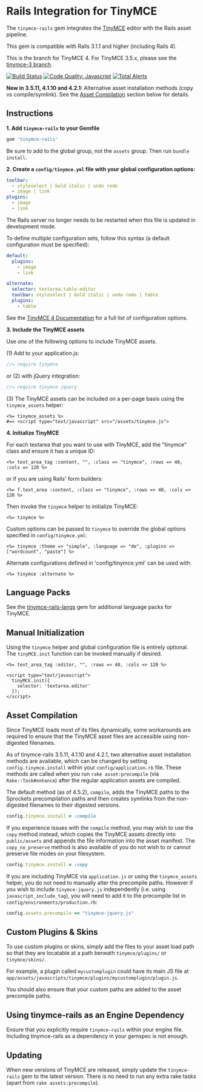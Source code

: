Rails Integration for TinyMCE
=============================

The `tinymce-rails` gem integrates the [TinyMCE](http://www.tinymce.com/) editor with the Rails asset pipeline.

This gem is compatible with Rails 3.1.1 and higher (including Rails 4).

This is the branch for TinyMCE 4. For TinyMCE 3.5.x, please see the [tinymce-3 branch](https://github.com/spohlenz/tinymce-rails/tree/tinymce-3).

[![Build Status](https://travis-ci.org/spohlenz/tinymce-rails.png?branch=master)](https://travis-ci.org/spohlenz/tinymce-rails)
[![Code Quality: Javascript](https://img.shields.io/lgtm/grade/javascript/g/spohlenz/tinymce-rails.svg?logo=lgtm&logoWidth=18)](https://lgtm.com/projects/g/spohlenz/tinymce-rails/context:javascript)
[![Total Alerts](https://img.shields.io/lgtm/alerts/g/spohlenz/tinymce-rails.svg?logo=lgtm&logoWidth=18)](https://lgtm.com/projects/g/spohlenz/tinymce-rails/alerts)

**New in 3.5.11, 4.1.10 and 4.2.1:** Alternative asset installation methods (copy vs compile/symlink). See the [Asset Compilation](#asset-compilation) section below for details.

Instructions
------------

**1. Add `tinymce-rails` to your Gemfile**

```ruby
gem 'tinymce-rails'
```

Be sure to add to the global group, not the `assets` group. Then run `bundle install`.


**2. Create a `config/tinymce.yml` file with your global configuration options:**

```yml
toolbar:
  - styleselect | bold italic | undo redo
  - image | link
plugins:
  - image
  - link
```

The Rails server no longer needs to be restarted when this file is updated in development mode.

To define multiple configuration sets, follow this syntax (a default configuration must be specified):

```yml
default:
  plugins:
    - image
    - link

alternate:
  selector: textarea.table-editor
  toolbar: styleselect | bold italic | undo redo | table
  plugins:
    - table
```

See the [TinyMCE 4 Documentation](https://www.tinymce.com/docs/configure/) for a full list of configuration options.


**3. Include the TinyMCE assets**

Use *one* of the following options to include TinyMCE assets.

(1) Add to your application.js:

```js
//= require tinymce
```

or (2) with jQuery integration:

```js
//= require tinymce-jquery
```

(3) The TinyMCE assets can be included on a per-page basis using the `tinymce_assets` helper:

```erb
<%= tinymce_assets %>
#=> <script type="text/javascript" src="/assets/tinymce.js">
```


**4. Initialize TinyMCE**

For each textarea that you want to use with TinyMCE, add the "tinymce" class and ensure it has a unique ID:

```erb
<%= text_area_tag :content, "", :class => "tinymce", :rows => 40, :cols => 120 %>
```

or if you are using Rails' form builders:

```erb
<%= f.text_area :content, :class => "tinymce", :rows => 40, :cols => 120 %>
```

Then invoke the `tinymce` helper to initialize TinyMCE:

```erb
<%= tinymce %>
```

Custom options can be passed to `tinymce` to override the global options specified in `config/tinymce.yml`:

```erb
<%= tinymce :theme => "simple", :language => "de", :plugins => ["wordcount", "paste"] %>
```

Alternate configurations defined in 'config/tinymce.yml' can be used with:

```erb
<%= tinymce :alternate %>
```


Language Packs
--------------

See the [tinymce-rails-langs](https://github.com/spohlenz/tinymce-rails-langs) gem for additional language packs for TinyMCE.


Manual Initialization
---------------------

Using the `tinymce` helper and global configuration file is entirely optional. The `tinyMCE.init` function can be invoked manually if desired.

```erb
<%= text_area_tag :editor, "", :rows => 40, :cols => 120 %>

<script type="text/javascript">
  tinyMCE.init({
    selector: 'textarea.editor'
  });
</script>
```


Asset Compilation
-----------------

Since TinyMCE loads most of its files dynamically, some workarounds are required to ensure that the TinyMCE asset files are accessible using non-digested filenames.

As of tinymce-rails 3.5.11, 4.1.10 and 4.2.1, two alternative asset installation methods are available, which can be changed by setting `config.tinymce.install` within your `config/application.rb` file. These methods are called when you run `rake asset:precompile` (via `Rake::Task#enhance`) after the regular application assets are compiled.

The default method (as of 4.5.2), `compile`, adds the TinyMCE paths to the Sprockets precompilation paths and then creates symlinks from the non-digested filenames to their digested versions.

```ruby
config.tinymce.install = :compile
```

If you experience issues with the `compile` method, you may wish to use the `copy` method instead, which copies the TinyMCE assets directly into `public/assets` and appends the file information into the asset manifest. The `copy_no_preserve` method is also available of you do not wish to or cannot preserve file modes on your filesystem.

```ruby
config.tinymce.install = :copy
```

If you are including TinyMCE via `application.js` or using the `tinymce_assets` helper, you do not need to manually alter the precompile paths. However if you wish to include `tinymce-jquery.js` independently (i.e. using `javascript_include_tag`), you will need to add it to the precompile list in `config/environments/production.rb`:

```ruby
config.assets.precompile << "tinymce-jquery.js"
```


Custom Plugins & Skins
----------------------

To use custom plugins or skins, simply add the files to your asset load path so that they are locatable at a path beneath `tinymce/plugins/` or `tinymce/skins/`.

For example, a plugin called `mycustomplugin` could have its main JS file at `app/assets/javascripts/tinymce/plugins/mycustomplugin/plugin.js`.

You should also ensure that your custom paths are added to the asset precompile paths.


Using tinymce-rails as an Engine Dependency
-------------------------------------------

Ensure that you explicitly require `tinymce-rails` within your engine file. Including tinymce-rails as a dependency in your gemspec is not enough.


Updating
--------

When new versions of TinyMCE are released, simply update the `tinymce-rails` gem to the latest version. There is no need to run any extra rake tasks (apart from `rake assets:precompile`).
